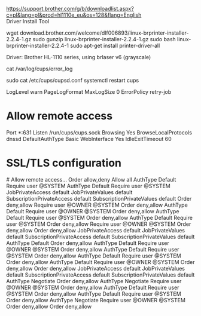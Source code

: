 https://support.brother.com/g/b/downloadlist.aspx?c=pl&lang=pl&prod=hl1110e_eu&os=128&flang=English  
Driver Install Tool

wget download.brother.com/welcome/dlf006893/linux-brprinter-installer-2.2.4-1.gz
sudo gunzip linux-brprinter-installer-2.2.4-1.gz
sudo bash linux-brprinter-installer-2.2.4-1
sudo apt-get install printer-driver-all

Driver:	Brother HL-1110 series, using brlaser v6 (grayscale)



cat /var/log/cups/error_log


sudo cat /etc/cups/cupsd.conf
systemctl restart cups

LogLevel warn
PageLogFormat
MaxLogSize 0
ErrorPolicy retry-job
# Allow remote access
Port *:631
Listen /run/cups/cups.sock
Browsing Yes
BrowseLocalProtocols dnssd
DefaultAuthType Basic
WebInterface Yes
IdleExitTimeout 60
# SSL/TLS configuration
<Location />
  # Allow remote access...
  Order allow,deny
  Allow all
</Location>
<Location /admin>
</Location>
<Location /admin/conf>
  AuthType Default
  Require user @SYSTEM
</Location>
<Location /admin/log>
  AuthType Default
  Require user @SYSTEM
</Location>
<Policy default>
  JobPrivateAccess default
  JobPrivateValues default
  SubscriptionPrivateAccess default
  SubscriptionPrivateValues default
  <Limit Create-Job Print-Job Print-URI Validate-Job>
    Order deny,allow
  </Limit>
  <Limit Send-Document Send-URI Hold-Job Release-Job Restart-Job Purge-Jobs Set-Job-Attributes Create-Job-Subscription Renew-Subscription Cancel-Subscription Get-Notifications Reprocess-Job Cancel-Current-Job Suspend-Current-Job Resume-Job Cancel-My-Jobs Close-Job CUPS-Move-Job>
    Require user @OWNER @SYSTEM
    Order deny,allow
  </Limit>
  <Limit CUPS-Get-Document>
    AuthType Default
    Require user @OWNER @SYSTEM
    Order deny,allow
  </Limit>
  <Limit CUPS-Add-Modify-Printer CUPS-Delete-Printer CUPS-Add-Modify-Class CUPS-Delete-Class CUPS-Set-Default CUPS-Get-Devices>
    AuthType Default
    Require user @SYSTEM
    Order deny,allow
  </Limit>
  <Limit Pause-Printer Resume-Printer Enable-Printer Disable-Printer Pause-Printer-After-Current-Job Hold-New-Jobs Release-Held-New-Jobs Deactivate-Printer Activate-Printer Restart-Printer Shutdown-Printer Startup-Printer Promote-Job Schedule-Job-After Cancel-Jobs CUPS-Accept-Jobs CUPS-Reject-Jobs>
    AuthType Default
    Require user @SYSTEM
    Order deny,allow
  </Limit>
  <Limit Cancel-Job CUPS-Authenticate-Job>
    Require user @OWNER @SYSTEM
    Order deny,allow
  </Limit>
  <Limit All>
    Order deny,allow
  </Limit>
</Policy>
<Policy authenticated>
  JobPrivateAccess default
  JobPrivateValues default
  SubscriptionPrivateAccess default
  SubscriptionPrivateValues default
  <Limit Create-Job Print-Job Print-URI Validate-Job>
    AuthType Default
    Order deny,allow
  </Limit>
  <Limit Send-Document Send-URI Hold-Job Release-Job Restart-Job Purge-Jobs Set-Job-Attributes Create-Job-Subscription Renew-Subscription Cancel-Subscription Get-Notifications Reprocess-Job Cancel-Current-Job Suspend-Current-Job Resume-Job Cancel-My-Jobs Close-Job CUPS-Move-Job CUPS-Get-Document>
    AuthType Default
    Require user @OWNER @SYSTEM
    Order deny,allow
  </Limit>
  <Limit CUPS-Add-Modify-Printer CUPS-Delete-Printer CUPS-Add-Modify-Class CUPS-Delete-Class CUPS-Set-Default>
    AuthType Default
    Require user @SYSTEM
    Order deny,allow
  </Limit>
  <Limit Pause-Printer Resume-Printer Enable-Printer Disable-Printer Pause-Printer-After-Current-Job Hold-New-Jobs Release-Held-New-Jobs Deactivate-Printer Activate-Printer Restart-Printer Shutdown-Printer Startup-Printer Promote-Job Schedule-Job-After Cancel-Jobs CUPS-Accept-Jobs CUPS-Reject-Jobs>
    AuthType Default
    Require user @SYSTEM
    Order deny,allow
  </Limit>
  <Limit Cancel-Job CUPS-Authenticate-Job>
    AuthType Default
    Require user @OWNER @SYSTEM
    Order deny,allow
  </Limit>
  <Limit All>
    Order deny,allow
  </Limit>
</Policy>
<Policy kerberos>
  JobPrivateAccess default
  JobPrivateValues default
  SubscriptionPrivateAccess default
  SubscriptionPrivateValues default
  <Limit Create-Job Print-Job Print-URI Validate-Job>
    AuthType Negotiate
    Order deny,allow
  </Limit>
  <Limit Send-Document Send-URI Hold-Job Release-Job Restart-Job Purge-Jobs Set-Job-Attributes Create-Job-Subscription Renew-Subscription Cancel-Subscription Get-Notifications Reprocess-Job Cancel-Current-Job Suspend-Current-Job Resume-Job Cancel-My-Jobs Close-Job CUPS-Move-Job CUPS-Get-Document>
    AuthType Negotiate
    Require user @OWNER @SYSTEM
    Order deny,allow
  </Limit>
  <Limit CUPS-Add-Modify-Printer CUPS-Delete-Printer CUPS-Add-Modify-Class CUPS-Delete-Class CUPS-Set-Default>
    AuthType Default
    Require user @SYSTEM
    Order deny,allow
  </Limit>
  <Limit Pause-Printer Resume-Printer Enable-Printer Disable-Printer Pause-Printer-After-Current-Job Hold-New-Jobs Release-Held-New-Jobs Deactivate-Printer Activate-Printer Restart-Printer Shutdown-Printer Startup-Printer Promote-Job Schedule-Job-After Cancel-Jobs CUPS-Accept-Jobs CUPS-Reject-Jobs>
    AuthType Default
    Require user @SYSTEM
    Order deny,allow
  </Limit>
  <Limit Cancel-Job CUPS-Authenticate-Job>
    AuthType Negotiate
    Require user @OWNER @SYSTEM
    Order deny,allow
  </Limit>
  <Limit All>
    Order deny,allow
  </Limit>
</Policy>
